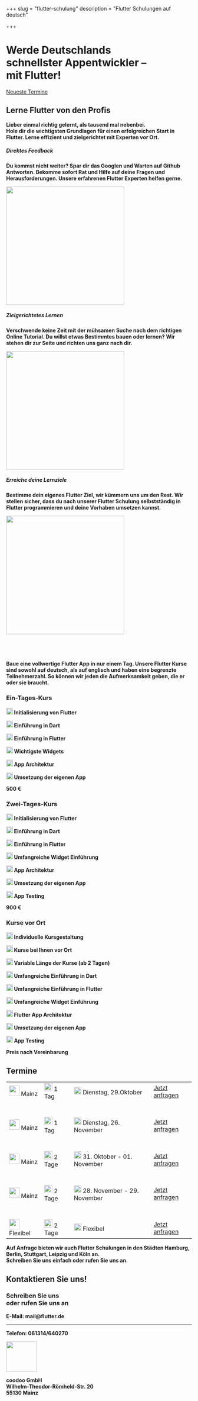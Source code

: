 +++
slug = "flutter-schulung"
description = "Flutter Schulungen auf deutsch"

+++

<div class="container schulung-header pt-5 pb-5">
<div class="overlay"></div>
  <div class="row pb-5">
    <div class="col-md-6 text-left">
      <h1 class="schulung-h1">
      Werde Deutschlands <br> <b>schnellster Appentwickler</b> – <br>
      mit Flutter!</h1>
      <a class="btn btn-schulung pl-4 pr-4 pt-2 pb-2" href="/schulung/flutter-schulung.html#termine">Neueste Termine</a>
    </div>
  </div>
</div>

<!-- Warum wir toll sind -->

<div class="container pt-5 pb-1 text-center schulung">
  <div class="row text-center pb-5">
    <div class="col-md-8">
      <h2 class="schulung-h2 text-center">Lerne Flutter von den <b>Profis<b></h2>
      <p class="schulung-p">Lieber einmal richtig gelernt, als tausend mal nebenbei.<br>Hole dir die wichtigsten Grundlagen für einen erfolgreichen Start in Flutter. Lerne effizient und zielgerichtet mit Experten vor Ort.</p>
    </div>
  </div>
<div class="row pb-5">
  <div class="col-lg-4 text-center">
    <div class="card">
      <div class="card-body">
        <h5>Direktes Feedback</h5>
        <p>Du kommst nicht weiter? Spar dir das Googlen und Warten auf Github Antworten. Bekomme sofort Rat und Hilfe auf deine Fragen und Herausforderungen. Unsere erfahrenen Flutter Experten helfen gerne. </p>
      </div>
         <img src="/images/workshop_1.svg" class="m-2" height="320" />
    </div>
  </div>  
  <div class="col-lg-4 text-center">
    <div class="card">
      <div class="card-body">
        <h5>Zielgerichtetes Lernen</h5>
           <p>Verschwende keine Zeit mit der mühsamen Suche nach dem richtigen Online Tutorial. Du willst etwas Bestimmtes bauen oder lernen? Wir stehen dir zur Seite und richten uns ganz nach dir. </p>
      </div>
           <img src="/images/workshop_3.svg" class="m-2" height="320" />
    </div>
  </div> 
  <div class="col-lg-4 text-center">
    <div class="card">
      <div class="card-body">
        <h5>Erreiche deine Lernziele</h5>
        <p>Bestimme dein eigenes Flutter Ziel, wir kümmern uns um den Rest. Wir stellen sicher, dass du nach unserer Flutter Schulung selbstständig in Flutter programmieren und deine Vorhaben umsetzen kannst.</p>
      </div>
       <img src="/images/workshop_2.svg" class="m-2" height="320" />
    </div>
  </div> 
 </div>
</div>

<!-- Workshops -->

<div class="container workshops pt-5">
  <div class="row pb-5">
    <div class="col-md-8 text-center pt-5">
       <h2 class="schulung-h2 text-center pb-1" style="color:white"><b class="b-white">Flutter Workshops</b></h2>
      <p class="schulung-p pt-5">Baue eine vollwertige Flutter App in nur einem Tag. Unsere Flutter Kurse sind sowohl auf deutsch, als auf englisch und haben eine begrenzte Teilnehmerzahl. So können wir jeden die Aufmerksamkeit geben, die er oder sie braucht.</p>
    </div>
  </div>
  <div class="row pb-1">
    <div class="col-md-4 text-center">
     <div class="card">
      <div class="card-body">
    <h3><b>Ein-Tages</b>-Kurs</h3>
    <div class="text-left">
    <p> <img src="/images/tick-inside-circle.svg" class="icon mr-2" height="18" /> Initialisierung von Flutter</p>
    <p> <img src="/images/tick-inside-circle.svg" class="icon mr-2" height="18" /> Einführung in Dart</p>
    <p> <img src="/images/tick-inside-circle.svg" class="icon mr-2" height="18" /> Einführung in Flutter</p>
    <p> <img src="/images/tick-inside-circle.svg" class="icon mr-2" height="18" /> Wichtigste Widgets</p>
    <p> <img src="/images/tick-inside-circle.svg" class="icon mr-2" height="18" /> App Architektur</p>
    <p> <img src="/images/tick-inside-circle.svg" class="icon mr-2" height="18" /> Umsetzung der eigenen App</p>
     <p class="text-center"><b>500 €</b></p>
    </div>
    </div>
    </div>
  </div>
  <div class="col-md-4 text-center">
   <div class="card">
      <div class="card-body">
    <h3><b>Zwei-Tages</b>-Kurs</h3>
    <div class="text-left">
  <p> <img src="/images/tick-inside-circle.svg" class="icon mr-2" height="18" /> Initialisierung von Flutter</p>
    <p> <img src="/images/tick-inside-circle.svg" class="icon mr-2" height="18" /> Einführung in Dart</p>
    <p> <img src="/images/tick-inside-circle.svg" class="icon mr-2" height="18" /> Einführung in Flutter</p>
    <p> <img src="/images/tick-inside-circle.svg" class="icon mr-2" height="18" /> Umfangreiche Widget Einführung</p>
    <p> <img src="/images/tick-inside-circle.svg" class="icon mr-2" height="18" /> App Architektur</p>
    <p> <img src="/images/tick-inside-circle.svg" class="icon mr-2" height="18" /> Umsetzung der eigenen App</p>
    <p> <img src="/images/tick-inside-circle.svg" class="icon mr-2" height="18" /> App Testing</p>
    <p class="text-center"><b>900 €</b></p>
    </div>
    </div>
    </div>
  </div>
  <div class="col-md-4 text-center">
   <div class="card">
      <div class="card-body">
    <h3><b>Kurse </b>vor Ort</h3>
    <div class="text-left">
    <p> <img src="/images/tick-inside-circle.svg" class="icon mr-2" height="18" /> Individuelle Kursgestaltung</p>
     <p> <img src="/images/tick-inside-circle.svg" class="icon mr-2" height="18" /> Kurse bei Ihnen vor Ort</p>
    <p> <img src="/images/tick-inside-circle.svg" class="icon mr-2" height="18" /> Variable Länge der Kurse (ab 2 Tagen)</p>
    <p> <img src="/images/tick-inside-circle.svg" class="icon mr-2" height="18" /> Umfangreiche Einführung in Dart</p>
    <p> <img src="/images/tick-inside-circle.svg" class="icon mr-2" height="18" /> Umfangreiche Einführung in Flutter</p>
    <p> <img src="/images/tick-inside-circle.svg" class="icon mr-2" height="18" /> Umfangreiche Widget Einführung</p>
    <p> <img src="/images/tick-inside-circle.svg" class="icon mr-2" height="18" /> Flutter App Architektur</p>
    <p> <img src="/images/tick-inside-circle.svg" class="icon mr-2" height="18" /> Umsetzung der eigenen App</p>
    <p> <img src="/images/tick-inside-circle.svg" class="icon mr-2" height="18" /> App Testing</p>
     <p class="text-center"><b>Preis nach Vereinbarung</b></p>
    </div>
    </div>
    </div>
  </div>
 </div>
</div>

<!-- Termine -->

<div id="termine" class="container dates pt-1 pb-5">
  <div class="row pb-3">
    <div class="col">
     <h2 class="schulung-h2 pt-5">Termine</h2>
     
  </div>
  <div class="row">
    <div class="col-12">
      <table class="text-center">
        <tr>
          <td>
         <img src="/images/placeholder-2.png" class="icon mr-2" height="28" /> Mainz
          </td>
          <td>
          <img src="/images/tag.svg" class="icon mr-2" height="22" />
          1 Tag
          </td>
          <td>
          <img src="/images/calendar-page-empty.svg" class="icon mr-1" height="20" />
          Dienstag, 29.Oktober
          </td>
          <td>
           <a class="btn btn-schulung" href="https://forms.gle/D28dedsAQgP6VjL87" target="_blank" rel="noopener">Jetzt anfragen</a>
          </td>
        </tr>
        <tr style="box-shadow:none">
        <td style="background:transparent; height:40px">
        </td>
        </tr>
        <tr>
          <td>
         <img src="/images/placeholder-2.png" class="icon mr-2" height="28" /> Mainz
          </td>
          <td>
       <img src="/images/tag.svg" class="icon mr-2" height="22" />   1 Tag
          </td>
          <td>
        <img src="/images/calendar-page-empty.svg" class="icon mr-1" height="20" />  Dienstag, 26. November
          </td>
          <td>
           <a class="btn btn-schulung" href="https://forms.gle/MoahU4a7xaQCT54a6" target="_blank" rel="noopener">Jetzt anfragen</a>
          </td>
        </tr>
        <tr style="box-shadow:none">
        <td style="background:transparent; height:40px">
        </td>
        </tr>
        <tr>
          <td>
         <img src="/images/placeholder-2.png" class="icon mr-2" height="28" /> Mainz
          </td>
          <td>
       <img src="/images/tag.svg" class="icon mr-2" height="22" />   2 Tage
          </td>
          <td>
        <img src="/images/calendar-page-empty.svg" class="icon mr-1" height="20" />   31. Oktober - 01. November
          </td>
          <td>
           <a class="btn btn-schulung" href="https://forms.gle/krW4yBof4Z1zppcZ9" target="_blank" rel="noopener">Jetzt anfragen</a>
          </td>
        </tr>
            <tr style="box-shadow:none">
        <td style="background:transparent; height:40px">
        </td>
        </tr>
        <tr>
          <td>
         <img src="/images/placeholder-2.png" class="icon mr-2" height="28" /> Mainz
          </td>
          <td>
       <img src="/images/tag.svg" class="icon mr-2" height="22" />   2 Tage
          </td>
          <td>
        <img src="/images/calendar-page-empty.svg" class="icon mr-1" height="20" />   28. November - 29. November
          </td>
          <td>
           <a class="btn btn-schulung" href="https://forms.gle/9fCMSZuPazmpRobt6" target="_blank" rel="noopener">Jetzt anfragen</a>
          </td>
        </tr>
        <tr style="box-shadow:none">
        <td style="background:transparent; height:40px">
        </td>
        </tr>
        <tr>
          <td>
         <img src="/images/placeholder-2.png" class="icon mr-2" height="28" /> Flexibel
          </td>
          <td>
        <img src="/images/tag.svg" class="icon mr-2" height="22" />  2 Tage
          </td>
          <td>
        <img src="/images/calendar-page-empty.svg" class="icon mr-1" height="20" />  Flexibel
          </td>
          <td>
          <a class="btn btn-schulung" href="https://forms.gle/D15C12W9pgsqob1S8" target="_blank" rel="noopener">Jetzt anfragen</a>
          </td>
        </tr>
      </table>
</div>
<p class="schulung-p p-3">Auf Anfrage bieten wir auch Flutter Schulungen in den Städten Hamburg, Berlin, Stuttgart, Leipzig und Köln an. <br>Schreiben Sie uns einfach oder rufen Sie uns an.</p>
    </div>
</div>

</div>

<!-- Kontakt -->

<div class="container contact pt-5 pb-5" id="kontakt">
 
  <div class="row pb-5">
    <div class="col-md-6 pb-5">
     <h2 class="schulung-h2">Kontaktieren Sie uns!</h2>
    <div class="card">
    <div class="card-body text-center">
    <h3 class="pt-3 pb-2"><b>Schreiben Sie uns <br>oder rufen Sie uns an</b></h3>
       <p> E-Mail: mail@flutter.de</p>
      <hr>
      <p>Telefon: 061314/640270</p>
    </div>
    </div>
    </div>
    <div class="adresse col-md-3 text-center pt-5">
      <!-- <p> <img src="/images/team.svg" class="icon-weiss mr-2" height="42" /> Your Flutter Team</p>
      <img src="/images/envelope.svg" class="icon mr-2" height="22" />
      <p> <img src="/images/envelope.svg" class="icon-weiss mr-2" height="42" /> mail@flutter.de</p> -->
      <img src="/images/placeholder-2.png" class="icon-weiss2" height="82" />
      <p>coodoo GmbH
      <br>Wilhelm-Theodor-Römheld-Str. 20
      <br>55130 Mainz</p>
    </div>
    <div class="col-md-3">
    </div>
  </div>
  <div class="container pb-5"></div>
 
